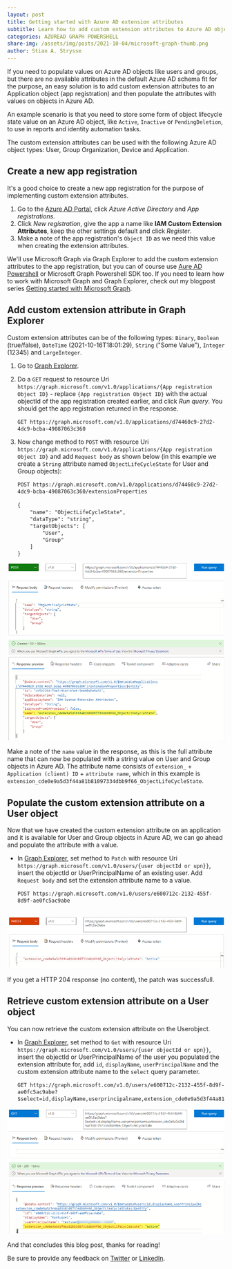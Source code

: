 ```yaml
---
layout: post
title: Getting started with Azure AD extension attributes
subtitle: Learn how to add custom extension attributes to Azure AD objects
categories: AZUREAD GRAPH POWERSHELL
share-img: /assets/img/posts/2021-10-04/microsoft-graph-thumb.png
author: Stian A. Strysse
---
```


If you need to populate values on Azure AD objects like users and groups, but there are no available attributes in the default Azure AD schema fit for the purpose, an easy solution is to add custom extension attributes to an Application object (app registration) and then populate the attributes with values on objects in Azure AD.

An example scenario is that you need to store some form of object lifecycle state value on an Azure AD object, like `Active`, `Inactive` or `PendingDeletion`, to use in reports and identity automation tasks.

The custom extension attributes can be used with the following Azure AD object types: User, Group Organization, Device and Application.

## Create a new app registration

It's a good choice to create a new app registration for the purpose of implementing custom extension attributes.

1. Go to the [Azure AD Portal](https://aad.portal.azure.com), click *Azure Active Directory* and *App registrations*.
2. Click *New registration*, give the app a name like **IAM Custom Extension Attributes**, keep the other settings default and click *Register*.
3. Make a note of the app registration's `Object ID` as we need this value when creating the extension attributes.

We'll use Microsoft Graph via Graph Explorer to add the custom extension attributes to the app registration, but you can of course use [Aure AD Powershell](https://docs.microsoft.com/en-us/powershell/azure/active-directory/using-extension-attributes-sample?view=azureadps-2.0) or Microsoft Graph Powershell SDK too. If you need to learn how to work with Microsoft Graph and Graph Explorer, check out my blogpost series [Getting started with Microsoft Graph](https://learningbydoing.cloud/blog/getting-started-with-microsoft-graph/).

## Add custom extension attribute in Graph Explorer

Custom extension attributes can be of the following types: `Binary`, `Boolean` (true/false), `DateTime` (2021-10-16T18:01:29), `String` ("Some Value"), `Integer` (12345) and `LargeInteger`.

1. Go to [Graph Explorer](https://developer.microsoft.com/en-us/graph/graph-explorer).
2. Do a `GET` request to resource Uri `https://graph.microsoft.com/v1.0/applications/{App registration Object ID}` - replace `{App registration Object ID}` with the actual objectId of the app registration created earlier, and click *Run query*. You should get the app registration returned in the response.

    ```
    GET https://graph.microsoft.com/v1.0/applications/d74460c9-27d2-4dc9-bcba-49087063c360
    ```
3. Now change method to `POST` with resource Uri `https://graph.microsoft.com/v1.0/applications/{App registration Object ID}` and add `Request body` as shown below (in this example we create a `String` attribute named `ObjectLifeCycleState` for User and Group objects):

    ```
    POST https://graph.microsoft.com/v1.0/applications/d74460c9-27d2-4dc9-bcba-49087063c360/extensionProperties

    {
        "name": "ObjectLifeCycleState",
        "dataType": "string",
        "targetObjects": [
            "User",
            "Group"
        ]
    }
    ```

![Graph Explorer Create Ext Attribute](/assets/img/posts/2021-10-16/ms-graph-create-extattr.png)

Make a note of the `name` value in the response, as this is the full attribute name that can now be populated with a string value on User and Group objects in Azure AD. The attribute name consists of `extension_` + `Application (client) ID` + `attribute name`, which in this example is `extension_cde0e9a5d3f44a81b81097334dbb9f66_ObjectLifeCycleState`.

## Populate the custom extension attribute on a User object

Now that we have created the custom extension attribute on an application and it is available for User and Group objects in Azure AD, we can go ahead and populate the attribute with a value.

- In [Graph Explorer](https://developer.microsoft.com/en-us/graph/graph-explorer), set method to `Patch` with resource Uri `https://graph.microsoft.com/v1.0/users/{user objectId or upn}}`, insert the objectId or UserPrincipalName of an existing user. Add `Request body` and set the extension attribute name to a value.

    ```
    POST https://graph.microsoft.com/v1.0/users/e600712c-2132-455f-8d9f-ae0fc5ac9abe


    ```

![Graph Explorer Patch Ext Attribute](/assets/img/posts/2021-10-16/ms-graph-patch-extattr.png)

If you get a HTTP 204 response (no content), the patch was successfull.

## Retrieve custom extension attribute on a User object

You can now retrieve the custom extension attribute on the Userobject.

- In [Graph Explorer](https://developer.microsoft.com/en-us/graph/graph-explorer), set method to `Get` with resource Uri `https://graph.microsoft.com/v1.0/users/{user objectId or upn}}`, insert the objectId or UserPrincipalName of the user you populated the extension attribute for, add `id`, `displayName`, `userPrincipalName` and the custom extension attribute name to the `select` query parameter.

    ```
    GET https://graph.microsoft.com/v1.0/users/e600712c-2132-455f-8d9f-ae0fc5ac9abe?$select=id,displayName,userprincipalname,extension_cde0e9a5d3f44a81b81097334dbb9f66_ObjectLifeCycleState
    ```

![Graph Explorer Get Ext Attribute](/assets/img/posts/2021-10-16/ms-graph-get-extattr.png)

And that concludes this blog post, thanks for reading!

Be sure to provide any feedback on [Twitter](https://twitter.com/stianstrysse/status/1431713008624054277) or [LinkedIn](https://www.linkedin.com/posts/stianstrysse_getting-started-with-azure-ad-app-provisioning-activity-6837480708999548928--IJb).
